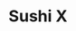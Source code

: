 ---
layout: place
title: "Sushi X"
permalink: /new-jersey/ridgewood/sushi-x.html
stateAbbr: NJ
stateName: New Jersey
cityName: Ridgewood
seo:
  name: "Sushi X"
  type: Restaurant
  links: null
description: "Sushi X serves delicious sushi in Ridgewood, New Jersey. Try fresh Japanese dishes for a great dining experience. "
place_id: ChIJ9ZHQwKjkwokRMygSqFxBfD8
photos:
  - name: >-
      places/ChIJ9ZHQwKjkwokRMygSqFxBfD8/photos/AeeoHcKtNsOJsszgIXlmI_dBjk0Hr_4Rvdl7otXOd9fKP3GXeysbCyySMwtd0HGNuW8cIs1BLaSa8uWAFTe_LG3-VyXqww1ChxHhNem1QyZEztrHxaL3tch_NsQcfIUdpc6f0egfwO80f5T5pJo93xwN7pTwnjjjvaHxD99PnhVTRUj7FyzVyVJP-aVN4fbkVU3arB1HDpQsNQzn_SEF_W8FajEw9gF1T-at42AwwydMMeCWAgGcB7ciB9a0GPlJnhZAbX9hjC1ivOa-tK8pm3IZbiTuNlA3CopLyc5AruLulzt0SW1j781wnzc2rvGd3eC8zjsC0_9DIj6zhkdZsxxCtl-fA_BcYmTIEfKe6NR0WrG9QY8cUXtAjjmFarQT_M3wjfhd-zUpduej3zrumkJqXGKGuYQzCTXW8omasfSlB6HFuhE
    widthPx: 4160
    heightPx: 3120
    authorAttributions:
      - displayName: Katie
        uri: https://maps.google.com/maps/contrib/105763721777113799550
        photoUri: >-
          https://lh3.googleusercontent.com/a-/ALV-UjVOrWF-ygzGIeCctFx1b5yY37iCNgZxW4o-gmuf4u3s5fAzEBk=s100-p-k-no-mo
    flagContentUri: >-
      https://www.google.com/local/imagery/report/?cb_client=maps_api_places.places_api&image_key=!1e10!2sCIHM0ogKEICAgID44pHtggE&hl=en-US
    googleMapsUri: >-
      https://www.google.com/maps/place//data=!3m4!1e2!3m2!1sCIHM0ogKEICAgID44pHtggE!2e10!4m2!3m1!1s0x89c2e4a8c0d091f5:0x3f7c415ca8122833
  - name: >-
      places/ChIJ9ZHQwKjkwokRMygSqFxBfD8/photos/AeeoHcJlGAVKgnNOowE8PPUPZ1yo-eWGX39X_qWodutIIJo1Izkm5yRdGD93WpYOarIeAxnETyB045n7dNunvaUbNz7QyGTwr7rgJLWHa8SSSthY6vPRoVhiaHfFCO8l1Afc2uVYGkw57pd-2AM6Bkr7POT4zOyxwo2OduodlVGPlKMA88W3IviMhxd9ZSX2nmSoyG46zAbdpDH0T6rBT3phgENsDS_BvwTi95fGz44Qnt80Zib59cIE84YNKTa8lMlSjE4glBlPKmtljZJIYfARiYy-1W6P3ktq4KHXMcDuO63N9l0HhgTtzvjpwZsI6YvfZiod_SAZVBYV6g27BWwDcufQyYWrLEG5wepBGdmhY3KGqgC_TqzInoc6aS1_3hlSmvNjb6d7OjtRbXY66aBd5uIEArxS81WEhullVRYtAmHGQrk
    widthPx: 3600
    heightPx: 4800
    authorAttributions:
      - displayName: Y C
        uri: https://maps.google.com/maps/contrib/104422720615358987049
        photoUri: >-
          https://lh3.googleusercontent.com/a-/ALV-UjXj1AxsHgoQg6MLpifPUQzb2kV3pOExsd-Qblu-9gmBUstVkhVa=s100-p-k-no-mo
    flagContentUri: >-
      https://www.google.com/local/imagery/report/?cb_client=maps_api_places.places_api&image_key=!1e10!2sCIHM0ogKEICAgIC-j7rEjwE&hl=en-US
    googleMapsUri: >-
      https://www.google.com/maps/place//data=!3m4!1e2!3m2!1sCIHM0ogKEICAgIC-j7rEjwE!2e10!4m2!3m1!1s0x89c2e4a8c0d091f5:0x3f7c415ca8122833
  - name: >-
      places/ChIJ9ZHQwKjkwokRMygSqFxBfD8/photos/AeeoHcJRaVTgJJPnuELK3HD9yFAyEeky7CBB3AuFoEYeBERinpqBRYlEHUQTerZ9ymcKJW76m5G61py0UUjO-MOdXamOWLJ9FCkVhponQa0hLL4qFdCLsZ1MWxNO4DGwDgiEv38qZZrUwoky1DkGbN2VdqTKFO7AmYS6Qgd0DrEi_rHgkpZ-cMd3bXxWugzcPB8mq2p4xOohWmrDnhEQpPOdQurKrF08UW07nLlRXZqmWV8TQHMRzacb6pJ8ShyeWuyOCwHrJbJ42OcbAwUDswqvZkkHu-IXoFkLU6RIW4rHFFcUPigY3kX5lGxC90oxhvmYmMB4Tc1y2Z6CTDHGmUZOl8zIOsnfs5TNIG56_TtElCnVWAyK5XdF1obB02ctoQ8-arQ80aqPpCM4dVVprvRd6KX7PGozKtJd2z_QmgRf2BEPQQ
    widthPx: 4000
    heightPx: 3000
    authorAttributions:
      - displayName: Suzy
        uri: https://maps.google.com/maps/contrib/104460984258754204128
        photoUri: >-
          https://lh3.googleusercontent.com/a/ACg8ocLx14Q7iZ9cXYghTsoifyyGIhmGe-6JvH_iMnZ7dBTPdAtQ2CnC=s100-p-k-no-mo
    flagContentUri: >-
      https://www.google.com/local/imagery/report/?cb_client=maps_api_places.places_api&image_key=!1e10!2sCIHM0ogKEICAgICvndacOA&hl=en-US
    googleMapsUri: >-
      https://www.google.com/maps/place//data=!3m4!1e2!3m2!1sCIHM0ogKEICAgICvndacOA!2e10!4m2!3m1!1s0x89c2e4a8c0d091f5:0x3f7c415ca8122833
  - name: >-
      places/ChIJ9ZHQwKjkwokRMygSqFxBfD8/photos/AeeoHcKQ9qW5QG87VXL9oXtgzcGpqMrZTfvkOlTSYuIXk1PqYr1zThbd6u06DzVqdA4U_85Lw6Y_o7PDos11ltG7ydx3UxrYJeGsEWVuwjRc0xdaCBXWdySrhZYzhPLP23BH-yyKww3DnO6HnuTff37-Q3FGwneErEhJ7sSjTudBFpBxd1-y4jbhGWywUYhfw413hLdugH8LZrMB3Kz5Ag3rDgj7e6xGtnSc6LjWsWPauCdPP6tCZQbsTquwDyLvxRujqfyEhiCdo9Zg6PB5W3ddM4Wj2GLr9MHO9P0pqBM92yIM8e8gmQIWM4p_v3fOU2j76Bdj9-oqCBsGbH2jEI5P09WpX_mstyhuauju05o1E22yidNdTOn83MFI3M2OfYsnrhEEBkXwxPsjiRUPjwjSq_piqwUZjN5wKudvV1ZJpmfYIg
    widthPx: 2798
    heightPx: 3882
    authorAttributions:
      - displayName: Dinusha De silva
        uri: https://maps.google.com/maps/contrib/109773747275532622003
        photoUri: >-
          https://lh3.googleusercontent.com/a-/ALV-UjU24_TUNAXGYvasbWM_yZ3y09wEd-pW9DEh2tU2mrmUn02ibHLk=s100-p-k-no-mo
    flagContentUri: >-
      https://www.google.com/local/imagery/report/?cb_client=maps_api_places.places_api&image_key=!1e10!2sCIHM0ogKEICAgICj8IizEA&hl=en-US
    googleMapsUri: >-
      https://www.google.com/maps/place//data=!3m4!1e2!3m2!1sCIHM0ogKEICAgICj8IizEA!2e10!4m2!3m1!1s0x89c2e4a8c0d091f5:0x3f7c415ca8122833
  - name: >-
      places/ChIJ9ZHQwKjkwokRMygSqFxBfD8/photos/AeeoHcJrqOV4QphB4vlzIBgqmPBM22BgUsm0v8vj3i4APDDkIWwytNnIo0rRrPD_YSUZnJ7GSujuqmvo-N_Az8Ozqv_C3s86MsdEuveVoeHz4avK1x8wE5gkOJnHcBwlDxLkUqhtYEvEBvv5MERWBX4LJJlxGAmlQOvxUlrNtcLuXPg16UPdZOf0Eg-FDizMCVCQlI2y2tshf9IiRlK4g-oKgreOyNLCN9Pic6pKaLrhapeJkwyhX5TYgeQutobY3LQHDUAqYzAfgW7kxhPE0mEX2vhQWTXXLj2hmgC_1XxiSVh56vPg4HvKbhCBGi1SOBP_QeGGtJYHyX09lxy2eiJ3THALmogCYlf6z7RtI5jEv3uc2RkY4IDKxwpX5gWuvGXYvdiEGuVyoMcTPgwv936gs8Ou9CGZgZylR1ma840VrDZjzg
    widthPx: 4800
    heightPx: 3600
    authorAttributions:
      - displayName: Cristian Pasarica
        uri: https://maps.google.com/maps/contrib/107413780805631108755
        photoUri: >-
          https://lh3.googleusercontent.com/a-/ALV-UjXAO-YJegJ-LlHXFIW13xZn3zdSnYIQUZg1R9iiHGql67FfPwqxdg=s100-p-k-no-mo
    flagContentUri: >-
      https://www.google.com/local/imagery/report/?cb_client=maps_api_places.places_api&image_key=!1e10!2sCIHM0ogKEICAgID_0uiEbw&hl=en-US
    googleMapsUri: >-
      https://www.google.com/maps/place//data=!3m4!1e2!3m2!1sCIHM0ogKEICAgID_0uiEbw!2e10!4m2!3m1!1s0x89c2e4a8c0d091f5:0x3f7c415ca8122833
  - name: >-
      places/ChIJ9ZHQwKjkwokRMygSqFxBfD8/photos/AeeoHcKNAuE6ofbHHgyjGjaoJcSNqvrf-c24i44_jk9fC5IxXx7gm61hZyN-25iK-06t89XFkSWbBEbdiEp7E3Vgzj4PwlJ_US9KcJtsWk6_NAVj1wucFRndkxbImS3lGQxQDuMW5ddCcAzC-aZQIF1JYqWdHQPtHTA-t9cs-73s1uTpv7KBM0tm5veHdyaze-uNzXg1X6n5geOMgsN3r3oXU9HNmEC8EL96RlCsZtROmg2YjOHqjFwP-Or8caahOjMXhRx2_gSZXJIn3n-jV1kr53VAdjO9_lfgTrAzKxpNCnvV96x0iicLUGIXFr-8KTEOX__qDdtPPsBgVT2rr9ODUBp0RX05RgUgjjtAHJc_FP50yvRbAMtQxWErSOa6lO3I1G3xbpoIby_sTBu-2PcU5anndu-VrqPAuPha0TxG5uqCxjI
    widthPx: 3024
    heightPx: 4032
    authorAttributions:
      - displayName: Geoffrey Yee
        uri: https://maps.google.com/maps/contrib/103907638090635524531
        photoUri: >-
          https://lh3.googleusercontent.com/a-/ALV-UjUQLgEtoZS0iPSN-CO0n6R_tyme2yMaS_5bEOteD2Ehlm_9qv7yVg=s100-p-k-no-mo
    flagContentUri: >-
      https://www.google.com/local/imagery/report/?cb_client=maps_api_places.places_api&image_key=!1e10!2sCIHM0ogKEICAgICEiLiXsgE&hl=en-US
    googleMapsUri: >-
      https://www.google.com/maps/place//data=!3m4!1e2!3m2!1sCIHM0ogKEICAgICEiLiXsgE!2e10!4m2!3m1!1s0x89c2e4a8c0d091f5:0x3f7c415ca8122833
  - name: >-
      places/ChIJ9ZHQwKjkwokRMygSqFxBfD8/photos/AeeoHcKSr8rSQoE3g99QVl5Z4i6fB8mXAx3DohcyPQNVKMh-G5vKUVqmvYwmLAcRo-M26MwE3TMoePIshNrEr61MS_YvPUYmHwWgwLa7MpGRZD2I9atzlhXWHppswq0TuhU_fdKWCchGNAVYdfdwfjkZCA-963wX6S9JoBhkkuLtFbF4XZYfSPuSHnFikx1erVqVHvr41HSRnlIt1_0KFEuDptxuAtqW1ZPq_OnQgrRCxv5kNSvVTCP2aGflugpuIoo4eAeB7BbOR4PLXWTP6TrmSWVYQPbbIadf-fo86ulUcwayJrGh_r2iphHw7_YCSbJ37N4hi64BWr5k-FONr_MFHjjPZCK6uEXlG1jSpxorDUzgCLKPREIcFmQOxlLjmT9MsdrKulROWAHQt_9X2GUknNvk87ozSRv9VDvtMAi6-Q4C2Q
    widthPx: 3600
    heightPx: 4800
    authorAttributions:
      - displayName: Y C
        uri: https://maps.google.com/maps/contrib/104422720615358987049
        photoUri: >-
          https://lh3.googleusercontent.com/a-/ALV-UjXj1AxsHgoQg6MLpifPUQzb2kV3pOExsd-Qblu-9gmBUstVkhVa=s100-p-k-no-mo
    flagContentUri: >-
      https://www.google.com/local/imagery/report/?cb_client=maps_api_places.places_api&image_key=!1e10!2sCIHM0ogKEICAgIC-j7rEDw&hl=en-US
    googleMapsUri: >-
      https://www.google.com/maps/place//data=!3m4!1e2!3m2!1sCIHM0ogKEICAgIC-j7rEDw!2e10!4m2!3m1!1s0x89c2e4a8c0d091f5:0x3f7c415ca8122833
  - name: >-
      places/ChIJ9ZHQwKjkwokRMygSqFxBfD8/photos/AeeoHcKoBuw-aCtcw1iyQXvv4DM_Qqoeyvb4Rl6T1y1H-gmD-PguZzx1NiiMHzmLhIPQtlZr53TCX18CSiGn8FfaHYdkrtFZ22_FzAh3cqcWxgUN8O1ZG_WQ0U0c52nPegz9JWW7sq0SxqnPYvT4RRv1I7rUxVYQUbOiRA8UGjIKlOUyvLzLolmZZV3Ql1WJFS9V5ypYSwhmrg0uy1btqp6Qs_y-6tQCFlkxrPzDulRAaZGYQYBQhEkHlpwaxz3S0ZbvnjVUzQNFvs6lqlk4GVuG2gK_z8qSDOJbdWT4Gfu5_s6txcUYiSYegqbbUHz108xgKPwElsdrJtOQcC_GMWXBguVgPcLW2rhqRLW7mliECgwsYsNBOQxBoEj-arYch2tk1QP5C5SYF5Oaewm9aUFezufI3Ze-kzVRFWmOpntXakM-wh0
    widthPx: 3024
    heightPx: 4032
    authorAttributions:
      - displayName: Y C
        uri: https://maps.google.com/maps/contrib/104422720615358987049
        photoUri: >-
          https://lh3.googleusercontent.com/a-/ALV-UjXj1AxsHgoQg6MLpifPUQzb2kV3pOExsd-Qblu-9gmBUstVkhVa=s100-p-k-no-mo
    flagContentUri: >-
      https://www.google.com/local/imagery/report/?cb_client=maps_api_places.places_api&image_key=!1e10!2sCIHM0ogKEICAgICKtY7AnAE&hl=en-US
    googleMapsUri: >-
      https://www.google.com/maps/place//data=!3m4!1e2!3m2!1sCIHM0ogKEICAgICKtY7AnAE!2e10!4m2!3m1!1s0x89c2e4a8c0d091f5:0x3f7c415ca8122833
  - name: >-
      places/ChIJ9ZHQwKjkwokRMygSqFxBfD8/photos/AeeoHcKysuPKJ7kqeH8IB9W0P6S-6IjQGlrZOnQr1Xqw6zwq9oyngXb6RswTwjm5u_kxwZ_y-QgaRYM2VkKYV-oxICBX4wg5kDR2sAQtUuPSyftVZBAE3i5rPH6TkaLCuhBa_LG6jiIr4MMp4PXZZG7l0Q9jGo2JSxiXq9d5FzFvgRZjqZ8V71_1p0C5dOoizfuzf28ewfi-ZE7DaVF5xqJB6p3MF7_IwC5ZaJae_GLLLr-PU6m9WXqrM2wUnkxfPYu6WlLm1C85l342Sx6gGEkXTfiVmIm7VMUg_DYO-O2xywN8ev1z6_O9SFWaDUcDFDJNpYcZe-BQKP42iUjhDjOQYSEtIl-IjTvNCzwn1nGtYCw_YxjG7Xhu_jrSLSgkHDbQCXvfi2CWQZzJIFDVV52UWzyvTovZRB4J_TVby-dm88sODuk
    widthPx: 4000
    heightPx: 3000
    authorAttributions:
      - displayName: Arman Simonyan
        uri: https://maps.google.com/maps/contrib/108998424418451401482
        photoUri: >-
          https://lh3.googleusercontent.com/a-/ALV-UjXD9PR8HlnlmF2SHFQ3eHIWKbt78t-LqFHwmB9ikuxF3sLyCKi0=s100-p-k-no-mo
    flagContentUri: >-
      https://www.google.com/local/imagery/report/?cb_client=maps_api_places.places_api&image_key=!1e10!2sCIHM0ogKEICAgICOr6jI_QE&hl=en-US
    googleMapsUri: >-
      https://www.google.com/maps/place//data=!3m4!1e2!3m2!1sCIHM0ogKEICAgICOr6jI_QE!2e10!4m2!3m1!1s0x89c2e4a8c0d091f5:0x3f7c415ca8122833
  - name: >-
      places/ChIJ9ZHQwKjkwokRMygSqFxBfD8/photos/AeeoHcLKxlmMA7uEggNmpiefvDRe_LPrU2GYqxT5TY8qtRPEGHTPR2p5N7n1HlDIxRJB0C9Fh9qvBcuZvFGw7aEg_NyGWvqo2oxup7mmd2fVo03C0CF7ObuJOmmtP7C3J7g2hDNeFTaYvp1GkJxArTT6PB0KgTSixUyNrD6c6f0ItxuSEwYE9_0hO0Thr4Tice7nVUnvqNDY1gi5K47n-L6bzu-ocxoHD-BS152STaa5TxB7nsq_0fZChQrNAxICLaW_hJNmZ3OMNnoKjKOaZG6PIgpQRAmkpspSrq35tCbLwGH2TBL4CIZPAcTWCbLPnavGrcPQxADhrOYbTQ9ujRpOBLTEr4JqXplrrku_TPEVLKScgxw4aIT9HOcPTAd-yjUh3sRs8OhVdQJkQ7B5LIUanUZ4USLJjiKdJgGPhYU3EXf4KQ
    widthPx: 3024
    heightPx: 4032
    authorAttributions:
      - displayName: Nandkumar Kryshundayal
        uri: https://maps.google.com/maps/contrib/111968522457045374868
        photoUri: >-
          https://lh3.googleusercontent.com/a-/ALV-UjVKPrsS7aJH73XT-WsIlwlZyPbf8tciH1ctu7qL84NcN-rpheXvgA=s100-p-k-no-mo
    flagContentUri: >-
      https://www.google.com/local/imagery/report/?cb_client=maps_api_places.places_api&image_key=!1e10!2sCIHM0ogKEICAgIC6ysyYPA&hl=en-US
    googleMapsUri: >-
      https://www.google.com/maps/place//data=!3m4!1e2!3m2!1sCIHM0ogKEICAgIC6ysyYPA!2e10!4m2!3m1!1s0x89c2e4a8c0d091f5:0x3f7c415ca8122833
address: 23 Chestnut St, Ridgewood, NJ 07450, USA
street: 23 Chestnut St
city: Ridgewood
state: NJ
zip: '07450'
country: USA
neighborhood: null
latitude: '40.980206'
longitude: '-74.118959'
accessibility_options:
  wheelchairAccessibleParking: true
  wheelchairAccessibleEntrance: true
  wheelchairAccessibleSeating: true
business_status: OPERATIONAL
name: Sushi X
google_maps_links:
  directionsUri: >-
    https://www.google.com/maps/dir//''/data=!4m7!4m6!1m1!4e2!1m2!1m1!1s0x89c2e4a8c0d091f5:0x3f7c415ca8122833!3e0
  placeUri: https://maps.google.com/?cid=4574603187714140211
  writeAReviewUri: >-
    https://www.google.com/maps/place//data=!4m3!3m2!1s0x89c2e4a8c0d091f5:0x3f7c415ca8122833!12e1
  reviewsUri: >-
    https://www.google.com/maps/place//data=!4m4!3m3!1s0x89c2e4a8c0d091f5:0x3f7c415ca8122833!9m1!1b1
  photosUri: >-
    https://www.google.com/maps/place//data=!4m3!3m2!1s0x89c2e4a8c0d091f5:0x3f7c415ca8122833!10e5
primary_type: Sushi Restaurant
opening_hours:
  regular: null
  current: null
secondary_opening_hours:
  regular:
    weekdayDescriptions: null
    type: null
  current:
    weekdayDescriptions: null
    type: null
phone: null
price_level: null
price_range: null
rating: null
rating_count: 0
website: null
reviews: null
parking_options: null
payment_options: null
allow_dogs: null
curbside_pickup: null
delivery: null
dine_in: null
good_for_children: null
good_for_groups: null
good_for_sports: null
live_music: null
menu_for_children: null
outdoor_seating: null
reservable: null
restroom: null
serves_beer: null
serves_breakfast: null
serves_brunch: null
serves_cocktails: null
serves_coffee: null
serves_dinner: null
serves_dessert: null
serves_lunch: null
serves_vegetarian_food: null
serves_wine: null
takeout: null
update_category: essentials
summary: null

---